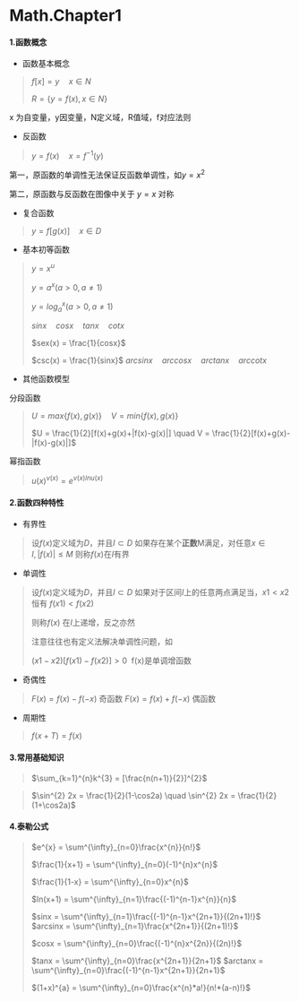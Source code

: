 # Math.Chapter1



#### 1.函数概念

* 函数基本概念

> $f[x] = y \quad x\in N$
>
> $R = \{ y = f(x), x \in N  \}$

x 为自变量，y因变量，N定义域，R值域，f对应法则

* 反函数

> $y = f(x) \quad x = f^{-1}(y)$

第一，原函数的单调性无法保证反函数单调性，如$y = x^2$

第二，原函数与反函数在图像中关于 $y = x$ 对称

* 复合函数

> $y = f[g(x)] \quad x \in D$

* 基本初等函数

> $y = x^u$
>
> $y = a^x (a > 0, a \neq 1)$
>
> $y = log_{a}^{x}  (a > 0, a \neq 1)$
>
> $sinx \quad cosx \quad tanx \quad cotx$
>
> $sex(x) = \frac{1}{cosx}$
>
> $csc(x) = \frac{1}{sinx}$
> $arcsinx \quad arccosx \quad arctanx \quad arccotx$

* 其他函数模型

分段函数

> $U = max\{f(x), g(x)\} \quad V = min\{f(x), g(x)\}$
>
> $U = \frac{1}{2}[f(x)+g(x)+|f(x)-g(x)|] \quad V = \frac{1}{2}[f(x)+g(x)-|f(x)-g(x)|]$

幂指函数

> $u(x)^{v(x)} = e^{v(x)lnu(x)}$



#### 2.函数四种特性

* 有界性

> 设$f(x)$定义域为$D$，并且$I \subset D$ 如果存在某个**正数**M满足，对任意$x \in I, |f(x)|\leq M$ 则称$f(x)$在$I$有界

* 单调性

> 设$f(x)$定义域为$D$，并且$I \subset D$ 如果对于区间$I$上的任意两点满足当，$x1<x2$ 恒有 $f(x1) < f(x2)$
>
> 则称$f(x)$ 在$I$上递增，反之亦然
>
> 注意往往也有定义法解决单调性问题，如
>
> $(x1-x2)[f(x1)-f(x2)]>0$   f(x)是单调增函数

* 奇偶性

> $F(x) = f(x)-f(-x)$ 奇函数 $F(x) = f(x)+f(-x)$ 偶函数

* 周期性

> $f(x+T) = f(x)$



#### 3.常用基础知识

> $\sum_{k=1}^{n}k^{3} = [\frac{n(n+1)}{2}]^{2}$

> $\sin^{2} 2x = \frac{1}{2}(1-\cos2a) \quad \sin^{2} 2x = \frac{1}{2}(1+\cos2a)$ 



#### 4.泰勒公式

> $e^{x} = \sum^{\infty}_{n=0}\frac{x^{n}}{n!}$
>
> $\frac{1}{x+1} = \sum^{\infty}_{n=0}(-1)^{n}x^{n}$
>
> $\frac{1}{1-x} = \sum^{\infty}_{n=0}x^{n}$
>
> $ln(x+1) = \sum^{\infty}_{n=1}\frac{(-1)^{n-1}x^{n}}{n}$
>
> $sinx = \sum^{\infty}_{n=1}\frac{(-1)^{n-1}x^{2n+1}}{(2n+1)!}$ $arcsinx = \sum^{\infty}_{n=1}\frac{x^{2n+1}}{(2n+1)!}$
>
> $cosx = \sum^{\infty}_{n=0}\frac{(-1)^{n}x^{2n}}{(2n)!}$
>
> $tanx = \sum^{\infty}_{n=0}\frac{x^{2n+1}}{2n+1}$ $arctanx = \sum^{\infty}_{n=0}\frac{(-1)^{n-1}x^{2n+1}}{2n+1}$
>
> $(1+x)^{a} = \sum^{\infty}_{n=0}\frac{x^{n}*a!}{n!*(a-n)!}$